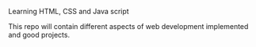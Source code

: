 Learning HTML, CSS and Java script


This repo will contain different aspects of web development implemented and good projects.

